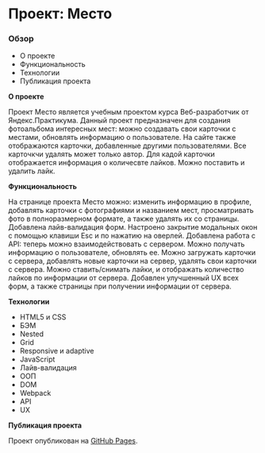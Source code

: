 # Проект: Место

### Обзор

* О проекте
* Функциональность
* Технологии
* Публикация проекта


**О проекте**

Проект Место является учебным проектом курса Веб-разработчик от Яндекс.Практикума. Данный проект предназначен для создания фотоальбома интересных мест: можно создавать свои карточки с местами, обновлять информацию о пользователе. На сайте также отображаются карточки, добавленные другими пользователями. Все карточкчи удалять может только автор. Для кадой карточки отображается информация о количесвте лайков. Можно поставить и удалить лайк.



**Функциональность**

На странице проекта Место можно: изменить информацию в профиле, добавлять карточки с фотографиями и названием мест, просматривать фото в полноразмерном формате, а также удалять их со страницы. Добавлена лайв-валидация форм. Настроено закрытие модальных окон с помощью клавиши Esc и по нажатию на оверлей. Добавлена работа с API: теперь можно взаимодействовать с сервером. Можно получать информацию о пользователе, обновлять ее. Можно загружать карточки с сервера, добавлять новые карточки на сервер, удалять свои карточки с сервера. Можно ставить/снимать лайки, и отображать количество лайков по информации от сервера. Добавлен улучшенный UX всех форм, а также страницы при получении информации от сервера.

**Технологии**

* HTML5 и CSS
* БЭМ
* Nested
* Grid
* Responsive и adaptive
* JavaScript
* Лайв-валидация
* ООП
* DOM
* Webpack
* API
* UX

**Публикация проекта**

Проект опубликован на [GitHub Pages](https://mmsnegova.github.io/mesto/).
